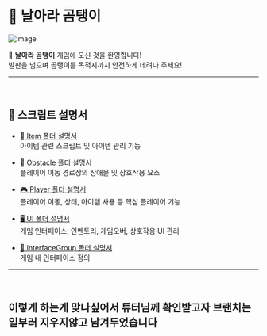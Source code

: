 # 🐻 날아라 곰탱이

![image](https://github.com/user-attachments/assets/3bbd69e9-64ea-4a6c-a51a-912719346f2b)

🎉 **날아라 곰탱이** 게임에 오신 것을 환영합니다!  
발판을 넘으며 곰탱이를 목적지까지 안전하게 데려다 주세요!


---

<br>

## 📁 스크립트 설명서

- [🎒 Item 폴더 설명서](https://github.com/Neronem/Easy3D/blob/develop/Easy3D/Assets/Scripts/Item/README.md)  
  아이템 관련 스크립트 및 아이템 관리 기능

- [🧱 Obstacle 폴더 설명서](https://github.com/Neronem/Easy3D/blob/develop/Easy3D/Assets/Scripts/Obstacle/README.md)  
  플레이어 이동 경로상의 장애물 및 상호작용 요소

- [🎮 Player 폴더 설명서](https://github.com/Neronem/Easy3D/blob/develop/Easy3D/Assets/Scripts/Player/README.md)  
  플레이어 이동, 상태, 아이템 사용 등 핵심 플레이어 기능

- [🖥️ UI 폴더 설명서](https://github.com/Neronem/Easy3D/blob/develop/Easy3D/Assets/Scripts/UI/README.md)  
  게임 인터페이스, 인벤토리, 게임오버, 상호작용 UI 관리

- [🔗 InterfaceGroup 폴더 설명서](https://github.com/Neronem/Easy3D/blob/develop/Easy3D/Assets/Scripts/InterfaceGroup/README.md)  
  게임 내 인터페이스 정의

---

<br>

## 이렇게 하는게 맞나싶어서 튜터님께 확인받고자 브랜치는 일부러 지우지않고 남겨두었습니다 
